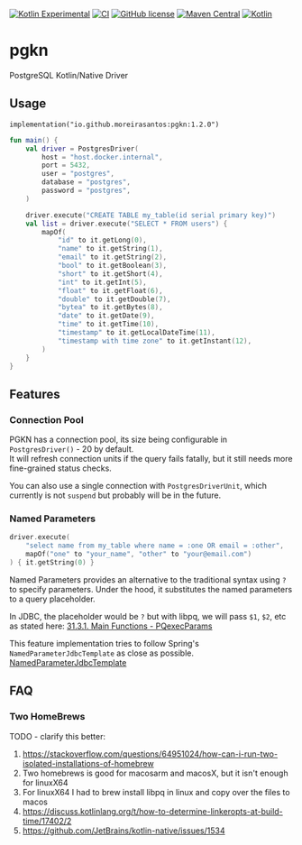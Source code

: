 [![Kotlin Experimental](https://kotl.in/badges/experimental.svg)](https://kotlinlang.org/docs/components-stability.html)
[![CI](https://github.com/miguel-moreira/pgkn/actions/workflows/blank.yml/badge.svg?branch=main)](https://github.com/miguel-moreira/pgkn/actions/workflows/blank.yml)
[![GitHub license](https://img.shields.io/badge/license-Apache%20License%202.0-blue.svg?style=flat)](http://www.apache.org/licenses/LICENSE-2.0)
[![Maven Central](https://img.shields.io/maven-central/v/io.github.moreirasantos/pgkn)](https://central.sonatype.com/artifact/io.github.moreirasantos/pgkn/)
[![Kotlin](https://img.shields.io/badge/kotlin-1.9.0-blue.svg?logo=kotlin)](http://kotlinlang.org)

# pgkn

PostgreSQL Kotlin/Native Driver

## Usage

```
implementation("io.github.moreirasantos:pgkn:1.2.0")
```

```kotlin
fun main() {
    val driver = PostgresDriver(
        host = "host.docker.internal",
        port = 5432,
        user = "postgres",
        database = "postgres",
        password = "postgres",
    )

    driver.execute("CREATE TABLE my_table(id serial primary key)")
    val list = driver.execute("SELECT * FROM users") {
        mapOf(
            "id" to it.getLong(0),
            "name" to it.getString(1),
            "email" to it.getString(2),
            "bool" to it.getBoolean(3),
            "short" to it.getShort(4),
            "int" to it.getInt(5),
            "float" to it.getFloat(6),
            "double" to it.getDouble(7),
            "bytea" to it.getBytes(8),
            "date" to it.getDate(9),
            "time" to it.getTime(10),
            "timestamp" to it.getLocalDateTime(11),
            "timestamp with time zone" to it.getInstant(12),
        )
    }
}
```

## Features

### Connection Pool

PGKN has a connection pool, its size being configurable in `PostgresDriver()` - 20 by default.  
It will refresh connection units if the query fails fatally, but it still needs more fine-grained status checks.


You can also use a single connection with `PostgresDriverUnit`, which currently is not `suspend`
but probably will be in the future.

### Named Parameters

```kotlin
driver.execute(
    "select name from my_table where name = :one OR email = :other",
    mapOf("one" to "your_name", "other" to "your@email.com")
) { it.getString(0) }
```

Named Parameters provides an alternative to the traditional syntax using `?` to specify parameters.
Under the hood, it substitutes the named parameters to a query placeholder.

In JDBC, the placeholder would be `?` but with libpq, we will pass `$1`, `$2`, etc as stated here:
[31.3.1. Main Functions - PQexecParams](https://www.postgresql.org/docs/9.5/libpq-exec.html)

This feature implementation tries to follow Spring's `NamedParameterJdbcTemplate` as close as possible.
[NamedParameterJdbcTemplate](https://docs.spring.io/spring-framework/docs/current/javadoc-api/org/springframework/jdbc/core/namedparam/NamedParameterJdbcTemplate.html)

## FAQ

### Two HomeBrews

TODO - clarify this better:

1. https://stackoverflow.com/questions/64951024/how-can-i-run-two-isolated-installations-of-homebrew
2. Two homebrews is good for macosarm and macosX, but it isn't enough for linuxX64
3. For linuxX64 I had to brew install libpq in linux and copy over the files to macos
4. https://discuss.kotlinlang.org/t/how-to-determine-linkeropts-at-build-time/17402/2
5. https://github.com/JetBrains/kotlin-native/issues/1534